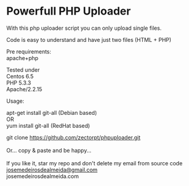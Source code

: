 # Powerfull PHP Uploader
With this php uploader script you can only upload single files. <br>

Code is easy to understand and have just two files (HTML + PHP) <br>

Pre requirements: <br>
apache+php<br>

Tested under<br>
Centos 6.5<br>
PHP 5.3.3<br>
Apache/2.2.15<br>

Usage:<br>

apt-get install git-all (Debian based) <br>
OR <br>
yum install git-all (RedHat based)<br>

git clone https://github.com/zectorpt/phpuploader.git<br>
<br>
Or... copy & paste and be happy... <br>
<br>
If you like it, star my repo and don't delete my email from source code<br>
josemedeirosdealmeida@gmail.com <br>
josemedeirosdealmeida.com
